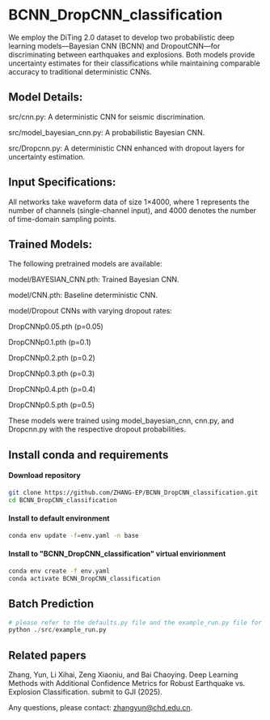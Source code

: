 # BCNN_DropCNN_classification
We employ the DiTing 2.0 dataset to develop two probabilistic deep learning models—Bayesian CNN (BCNN) and DropoutCNN—for discriminating between earthquakes and explosions. Both models provide uncertainty estimates for their classifications while maintaining comparable accuracy to traditional deterministic CNNs.

## Model Details:
src/cnn.py: A deterministic CNN for seismic discrimination.

src/model_bayesian_cnn.py: A probabilistic Bayesian CNN.

src/Dropcnn.py: A deterministic CNN enhanced with dropout layers for uncertainty estimation.

## Input Specifications:

All networks take waveform data of size 1×4000, where 1 represents the number of channels (single-channel input), and 4000 denotes the number of time-domain sampling points.

## Trained Models:

The following pretrained models are available:

model/BAYESIAN_CNN.pth: Trained Bayesian CNN.

model/CNN.pth: Baseline deterministic CNN.

model/Dropout CNNs with varying dropout rates:

DropCNNp0.05.pth (p=0.05)

DropCNNp0.1.pth (p=0.1)

DropCNNp0.2.pth (p=0.2)

DropCNNp0.3.pth (p=0.3)

DropCNNp0.4.pth (p=0.4)

DropCNNp0.5.pth (p=0.5)

These models were trained using model_bayesian_cnn, cnn.py, and Dropcnn.py with the respective dropout probabilities.

## Install conda and requirements
#### Download repository
```bash
git clone https://github.com/ZHANG-EP/BCNN_DropCNN_classification.git
cd BCNN_DropCNN_classification
```
#### Install to default environment
```bash
conda env update -f=env.yaml -n base
```
#### Install to "BCNN_DropCNN_classification" virtual envirionment
```bash
conda env create -f env.yaml
conda activate BCNN_DropCNN_classification
```
## Batch Prediction
```python
# please refer to the defaults.py file and the example_run.py file for detailed hyperparameter settings.
python ./src/example_run.py
```
## Related papers
Zhang, Yun, Li Xihai, Zeng Xiaoniu, and Bai Chaoying. Deep Learning Methods with Additional Confidence Metrics for Robust Earthquake vs. Explosion Classification. submit to GJI (2025).

Any questions, please contact: zhangyun@chd.edu.cn.

